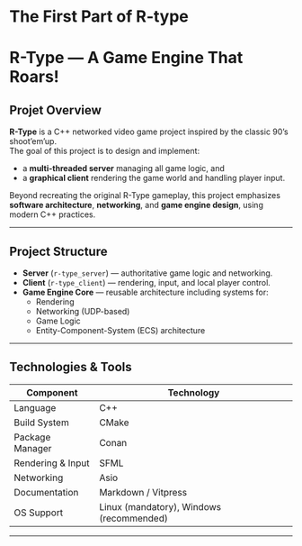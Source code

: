 # The First Part of R-type

# R-Type — A Game Engine That Roars!

## Projet Overview

**R-Type** is a C++ networked video game project inspired by the classic 90’s shoot’em’up.  
The goal of this project is to design and implement:
- a **multi-threaded server** managing all game logic, and  
- a **graphical client** rendering the game world and handling player input.  

Beyond recreating the original R-Type gameplay, this project emphasizes **software architecture**, **networking**, and **game engine design**, using modern C++ practices.

---

## Project Structure

- **Server** (`r-type_server`) — authoritative game logic and networking.  
- **Client** (`r-type_client`) — rendering, input, and local player control.  
- **Game Engine Core** — reusable architecture including systems for:
  - Rendering
  - Networking (UDP-based)
  - Game Logic
  - Entity-Component-System (ECS) architecture

---

##  Technologies & Tools

| Component | Technology |
|------------|-------------|
| Language | C++ |
| Build System | CMake |
| Package Manager | Conan |
| Rendering & Input | SFML |
| Networking | Asio |
| Documentation | Markdown / Vitpress  |
| OS Support | Linux (mandatory), Windows (recommended) |
---
